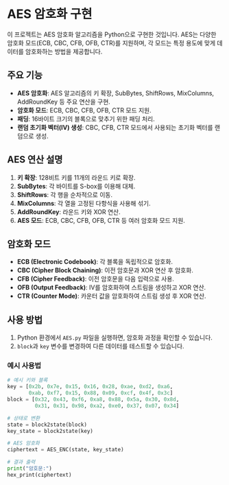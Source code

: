# AES 암호화 구현

이 프로젝트는 AES 암호화 알고리즘을 Python으로 구현한 것입니다. AES는 다양한 암호화 모드(ECB, CBC, CFB, OFB, CTR)를 지원하며, 각 모드는 특정 용도에 맞게 데이터를 암호화하는 방법을 제공합니다.

## 주요 기능

- **AES 암호화**: AES 알고리즘의 키 확장, SubBytes, ShiftRows, MixColumns, AddRoundKey 등 주요 연산을 구현.
- **암호화 모드**: ECB, CBC, CFB, OFB, CTR 모드 지원.
- **패딩**: 16바이트 크기의 블록으로 맞추기 위한 패딩 처리.
- **랜덤 초기화 벡터(IV) 생성**: CBC, CFB, CTR 모드에서 사용되는 초기화 벡터를 랜덤으로 생성.

## AES 연산 설명

1. **키 확장**: 128비트 키를 11개의 라운드 키로 확장.
2. **SubBytes**: 각 바이트를 S-box를 이용해 대체.
3. **ShiftRows**: 각 행을 순차적으로 이동.
4. **MixColumns**: 각 열을 고정된 다항식을 사용해 섞기.
5. **AddRoundKey**: 라운드 키와 XOR 연산.
6. **AES 모드**: ECB, CBC, CFB, OFB, CTR 등 여러 암호화 모드 지원.

## 암호화 모드

- **ECB (Electronic Codebook)**: 각 블록을 독립적으로 암호화.
- **CBC (Cipher Block Chaining)**: 이전 암호문과 XOR 연산 후 암호화.
- **CFB (Cipher Feedback)**: 이전 암호문을 다음 입력으로 사용.
- **OFB (Output Feedback)**: IV를 암호화하여 스트림을 생성하고 XOR 연산.
- **CTR (Counter Mode)**: 카운터 값을 암호화하여 스트림 생성 후 XOR 연산.

## 사용 방법

1. Python 환경에서 `AES.py` 파일을 실행하면, 암호화 과정을 확인할 수 있습니다.
2. `block`과 `key` 변수를 변경하여 다른 데이터를 테스트할 수 있습니다.

### 예시 사용법

```python
# 예시 키와 블록
key = [0x2b, 0x7e, 0x15, 0x16, 0x28, 0xae, 0xd2, 0xa6, 
       0xab, 0xf7, 0x15, 0x88, 0x09, 0xcf, 0x4f, 0x3c]
block = [0x32, 0x43, 0xf6, 0xa8, 0x88, 0x5a, 0x30, 0x8d, 
         0x31, 0x31, 0x98, 0xa2, 0xe0, 0x37, 0x07, 0x34]

# 상태로 변환
state = block2state(block)
key_state = block2state(key)

# AES 암호화
ciphertext = AES_ENC(state, key_state)

# 결과 출력
print("암호문:")
hex_print(ciphertext)
